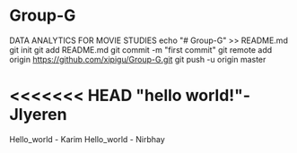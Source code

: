 # Group-G
DATA ANALYTICS FOR MOVIE STUDIES
echo "# Group-G" >> README.md
git init
git add README.md
git commit -m "first commit"
git remote add origin https://github.com/xipigu/Group-G.git
git push -u origin master

<<<<<<< HEAD
"hello world!"-JIyeren
=======
Hello_world - Karim
Hello_world - Nirbhay
